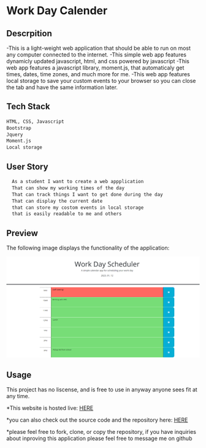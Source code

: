 # Work Day Calender

## Descrpition

  -This is a light-weight web application that should be able to run on most any computer connected to the internet.
  -This simple web app features dynamicly updated javascript, html, and css powered by javascript
  -This web app features a javascript library, moment.js, that automaticaly get times, dates, time zones, and much more for me.
  -This web app features local storage to save your custom events to your browser so you can close the tab and have the same information later.

## Tech Stack

  ```md
  HTML, CSS, Javascript
  Bootstrap
  Jquery
  Moment.js
  Local storage
  ```

## User Story

  ```md
    As a student I want to create a web appplication 
    That can show my working times of the day
    That can track things I want to get done during the day
    That can display the current date
    that can store my costom events in local storage
    that is easily readable to me and others
  ```

## Preview

The following image displays the functionality of the application:

![A user clicks on slots on the color-coded calendar and edits the events.](./Assets/pictures/workdayschedulerpreview.PNG)

## Usage

  This project has no liscense, and is free to use in anyway anyone sees fit at any time.

  *This website is hosted live: [HERE](https://whotf1.github.io/workDayCalenderWebApp/)

  *you can also check out the source code and the repository here: [HERE](https://github.com/whotf1/workDayCalenderWebApp)

  *please feel free to fork, clone, or copy the repository, if you have inquiries about inproving this application please feel free to message me on github
